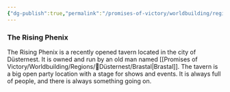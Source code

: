```yaml
---
{"dg-publish":true,"permalink":"/promises-of-victory/worldbuilding/regions/duesternest/the-rising-phenix/","title":"The Rising Phenix","noteIcon":"Locality","created":"","updated":""}
---
```


### The Rising Phenix

The Rising Phenix is a recently opened tavern located in the city of Düsternest. It is owned and run by an old man named [[Promises of Victory/Worldbuilding/Regions/🏰Düsternest/Brastal\|Brastal]].
The tavern is a big open party location with a stage for shows and events. It is always full of people, and there is always something going on.